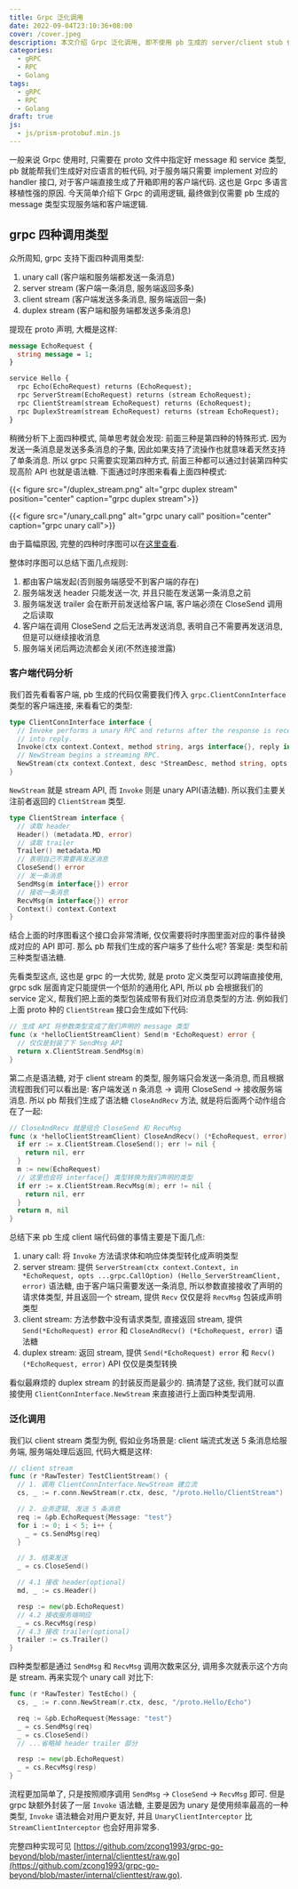 ```yaml
---
title: Grpc 泛化调用
date: 2022-09-04T23:10:36+08:00
cover: /cover.jpeg
description: 本文介绍 Grpc 泛化调用, 即不使用 pb 生成的 server/client stub 代码实现调用.
categories:
  - gRPC
  - RPC
  - Golang
tags:
  - gRPC
  - RPC
  - Golang
draft: true
js:
  - js/prism-protobuf.min.js
---
```


一般来说 Grpc 使用时, 只需要在 proto 文件中指定好 message 和 service 类型, pb 就能帮我们生成好对应语言的桩代码, 对于服务端只需要 implement 对应的 handler 接口, 对于客户端直接生成了开箱即用的客户端代码. 这也是 Grpc 多语言移植性强的原因. 今天简单介绍下 Grpc 的调用逻辑, 最终做到仅需要 pb 生成的 message 类型实现服务端和客户端逻辑.

<!--more-->

## grpc 四种调用类型

众所周知, grpc 支持下面四种调用类型:

1. unary call (客户端和服务端都发送一条消息)
2. server stream (客户端一条消息, 服务端返回多条)
3. client stream (客户端发送多条消息, 服务端返回一条)
4. duplex stream (客户端和服务端都发送多条消息)

提现在 proto 声明, 大概是这样:

```protobuf
message EchoRequest {
  string message = 1;
}

service Hello {
  rpc Echo(EchoRequest) returns (EchoRequest);
  rpc ServerStream(EchoRequest) returns (stream EchoRequest);
  rpc ClientStream(stream EchoRequest) returns (EchoRequest);
  rpc DuplexStream(stream EchoRequest) returns (stream EchoRequest);
}
```

稍微分析下上面四种模式, 简单思考就会发现: 前面三种是第四种的特殊形式. 因为发送一条消息是发送多条消息的子集, 因此如果支持了流操作也就意味着天然支持了单条消息. 所以 grpc 只需要实现第四种方式, 前面三种都可以通过封装第四种实现高阶 API 也就是语法糖. 下面通过时序图来看看上面四种模式:

{{< figure src="/duplex_stream.png" alt="grpc duplex stream" position="center" caption="grpc duplex stream">}}

{{< figure src="/unary_call.png" alt="grpc unary call" position="center" caption="grpc unary call">}}

由于篇幅原因, 完整的四种时序图可以在[这里查看](https://github.com/zcong1993/grpc-go-beyond/blob/master/docs/sequenceDiagram.md).

整体时序图可以总结下面几点规则:

1. 都由客户端发起(否则服务端感受不到客户端的存在)
2. 服务端发送 header 只能发送一次, 并且只能在发送第一条消息之前
3. 服务端发送 trailer 会在断开前发送给客户端, 客户端必须在 CloseSend 调用之后读取
4. 客户端在调用 CloseSend 之后无法再发送消息, 表明自己不需要再发送消息, 但是可以继续接收消息
5. 服务端关闭后两边流都会关闭(不然连接泄露)

### 客户端代码分析

我们首先看看客户端, pb 生成的代码仅需要我们传入 `grpc.ClientConnInterface` 类型的客户端连接, 来看看它的类型:

```go
type ClientConnInterface interface {
  // Invoke performs a unary RPC and returns after the response is received
  // into reply.
  Invoke(ctx context.Context, method string, args interface{}, reply interface{}, opts ...CallOption) error
  // NewStream begins a streaming RPC.
  NewStream(ctx context.Context, desc *StreamDesc, method string, opts ...CallOption) (ClientStream, error)
}
```

`NewStream` 就是 stream API, 而 `Invoke` 则是 unary API(语法糖). 所以我们主要关注前者返回的 `ClientStream` 类型.

```go
type ClientStream interface {
  // 读取 header
  Header() (metadata.MD, error)
  // 读取 trailer
  Trailer() metadata.MD
  // 表明自己不需要再发送消息
  CloseSend() error
  // 发一条消息
  SendMsg(m interface{}) error
  // 接收一条消息
  RecvMsg(m interface{}) error
  Context() context.Context
}
```

结合上面的时序图看这个接口会非常清晰, 仅仅需要将时序图里面对应的事件替换成对应的 API 即可. 那么 pb 帮我们生成的客户端多了些什么呢? 答案是: 类型和前三种类型语法糖.

先看类型这点, 这也是 grpc 的一大优势, 就是 proto 定义类型可以跨端直接使用, grpc sdk 层面肯定只能提供一个低阶的通用化 API, 所以 pb 会根据我们的 service 定义, 帮我们把上面的类型包装成带有我们对应消息类型的方法. 例如我们上面 proto 种的 `ClientStream` 接口会生成如下代码:

```go
// 生成 API 将参数类型变成了我们声明的 message 类型
func (x *helloClientStreamClient) Send(m *EchoRequest) error {
  // 仅仅是封装了下 SendMsg API
  return x.ClientStream.SendMsg(m)
}
```

第二点是语法糖, 对于 client stream 的类型, 服务端只会发送一条消息, 而且根据流程图我们可以看出是: 客户端发送 n 条消息 -> 调用 CloseSend -> 接收服务端消息. 所以 pb 帮我们生成了语法糖 `CloseAndRecv` 方法, 就是将后面两个动作组合在了一起:

```go
// CloseAndRecv 就是组合 CloseSend 和 RecvMsg
func (x *helloClientStreamClient) CloseAndRecv() (*EchoRequest, error) {
  if err := x.ClientStream.CloseSend(); err != nil {
    return nil, err
  }
  m := new(EchoRequest)
  // 这里也会将 interface{} 类型转换为我们声明的类型
  if err := x.ClientStream.RecvMsg(m); err != nil {
    return nil, err
  }
  return m, nil
}
```

总结下来 pb 生成 client 端代码做的事情主要是下面几点:

1. unary call: 将 `Invoke` 方法请求体和响应体类型转化成声明类型
2. server stream: 提供 `ServerStream(ctx context.Context, in *EchoRequest, opts ...grpc.CallOption) (Hello_ServerStreamClient, error)` 语法糖, 由于客户端只需要发送一条消息, 所以参数直接接收了声明的请求体类型, 并且返回一个 stream, 提供 `Recv` 仅仅是将 `RecvMsg` 包装成声明类型
3. client stream: 方法参数中没有请求类型, 直接返回 stream, 提供 `Send(*EchoRequest) error` 和 `CloseAndRecv() (*EchoRequest, error)` 语法糖
4. duplex stream: 返回 stream, 提供 `Send(*EchoRequest) error` 和 `Recv() (*EchoRequest, error)` API 仅仅是类型转换

看似最麻烦的 duplex stream 的封装反而是最少的. 搞清楚了这些, 我们就可以直接使用 `ClientConnInterface.NewStream` 来直接进行上面四种类型调用.

### 泛化调用

我们以 client stream 类型为例, 假如业务场景是: client 端流式发送 5 条消息给服务端, 服务端处理后返回, 代码大概是这样:

```go
// client stream
func (r *RawTester) TestClientStream() {
  // 1. 调用 ClientConnInterface.NewStream 建立流
  cs, _ := r.conn.NewStream(r.ctx, desc, "/proto.Hello/ClientStream")

  // 2. 业务逻辑, 发送 5 条消息
  req := &pb.EchoRequest{Message: "test"}
  for i := 0; i < 5; i++ {
    _ = cs.SendMsg(req)
  }

  // 3. 结束发送
  _ = cs.CloseSend()

  // 4.1 接收 header(optional)
  md, _ := cs.Header()

  resp := new(pb.EchoRequest)
  // 4.2 接收服务端响应
  _ = cs.RecvMsg(resp)
  // 4.3 接收 trailer(optional)
  trailer := cs.Trailer()
}
```

四种类型都是通过 `SendMsg` 和 `RecvMsg` 调用次数来区分, 调用多次就表示这个方向是 stream. 再来实现个 unary call 对比下:

```go
func (r *RawTester) TestEcho() {
  cs, _ := r.conn.NewStream(r.ctx, desc, "/proto.Hello/Echo")

  req := &pb.EchoRequest{Message: "test"}
  _ = cs.SendMsg(req)
  _ = cs.CloseSend()
  // ...省略掉 header trailer 部分

  resp := new(pb.EchoRequest)
  _ = cs.RecvMsg(resp)
}
```

流程更加简单了, 只是按照顺序调用 `SendMsg` -> `CloseSend` -> `RecvMsg` 即可. 但是 grpc 缺额外封装了一层 `Invoke` 语法糖, 主要是因为 unary 是使用频率最高的一种类型, `Invoke` 语法糖会对用户更友好, 并且 `UnaryClientInterceptor` 比 `StreamClientInterceptor` 也会好用非常多.

完整四种实现可见 [https://github.com/zcong1993/grpc-go-beyond/blob/master/internal/clienttest/raw.go](https://github.com/zcong1993/grpc-go-beyond/blob/master/internal/clienttest/raw.go).
